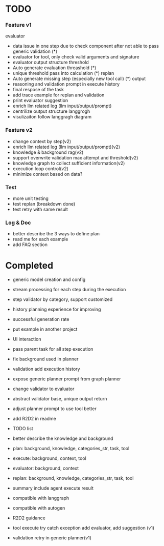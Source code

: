 # TODO

### Feature v1
evaluator
- data issue in one step due to check component after not able to pass generic validation (*)
- evaluator for tool, only check valid arguments and signature
- evaluator output structure
threshold
- Auto generate evaluation threashold (*)
- unique threshold pass into calculation (*)
replan
- Auto generate missing step (especially new tool call) (*)
output
- reasoning and validation prompt in execute history
- final respose of the task
- add trace example for replan and validation
- print evaluator suggestion
- enrich llm related log (llm input/output/prompt)
- centrilize output structure
langgrogh
- visulizaiton follow langgragh diagram

### Feature v2
- change context by step(v2)
- enrich llm related log (llm input/output/prompt)(v2)
- knowledge & background rag(v2)
- support overwrite validation max attempt and threshold(v2)
- knowledge graph to collect sufficient information(v2)
- execution loop control(v2)
- minimize context based on data?

### Test
- more unit testing
- test replan (breakdown done)
- test retry with same result

### Log & Doc
- better describe the 3 ways to define plan
- read me for each example
- add FAQ section

# Completed
- generic model creation and config
- stream processing for each step during the execution
- step validator by category, support customized
- history planning experience for improving
- successful generation rate
- put example in another project
- UI interaction
- pass parent task for all step execution 
- fix background used in planner
- validation add execution history 
- expose generic planner prompt from graph planner 
- change validator to evaluator
- abstract validator base, unique output return
- adjust planner prompt to use tool better
- add R2D2 in readme
- TODO list
- better describe the knowledge and background

- plan: background, knowledge, categories_str, task, tool
- execute: background, context, tool
- evaluator: background, context
- replan: background, knowledge, categories_str, task, tool
- summary include agent execute result
- compatible with langgraph
- compatible with autogen
- R2D2 guidance
- tool execute try catch exception add evaluator, add suggestion (v1) 
- validation retry in generic planner(v1) 